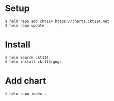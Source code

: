 # Setup

```console
$ helm repo add ckt114 https://charts.ckt114.net
$ helm repo update
```

# Install

```console
$ helm search ckt114
$ helm install ckt114/gogs
```

# Add chart

```console
$ helm repo index .
```
